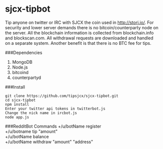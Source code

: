 sjcx-tipbot
===========

Tip anyone on twitter or IRC with SJCX the coin used in http://storj.io/. For security and lower server demands there is no bitcoin/counterparty node on the server. All the blockchain information is collected from blockchain.info and blockscan.com. All withdrawal requests are downloaded and handled on a separate system. Another benefit is that there is no BTC fee for tips.

###Dependencies
1. MongoDB
2. Node.js
3. bitcoind
4. counterpartyd

###Install
```
git clone https://github.com/tipsjcx/sjcx-tipbot.git
cd sjcx-tipbot
npm install
Enter your twitter api tokens in twitterbot.js
Change the nick name in ircbot.js
node app.js
```

###RedditBot Commands
+/u/botName register <br>
+/u/botname tip "amount" <br>
+/u/botName balance <br>
+/u/botName withdraw "amount" "address"

